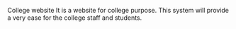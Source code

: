 College website
It is a website for college purpose. This system will provide a very ease for the college staff and students.
